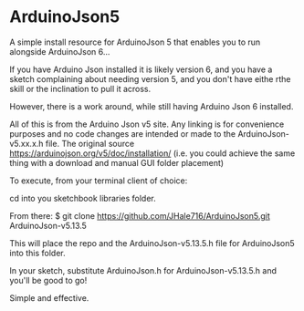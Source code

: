 # ArduinoJson5
A simple install resource for ArduinoJson 5 that enables you to run alongside ArduinoJson 6... 

If you have Arduino Json installed it is likely version 6, and you have a sketch complaining about needing version 5, and you don't have eithe rthe skill or the inclination to pull it across. 

However, there is a work around, while still having Arduino Json 6 installed.

All of this is from the Arduino Json v5 site. 
Any linking is for convenience purposes and no code changes are intended or made to the ArduinoJson-v5.xx.x.h file. 
The original source https://arduinojson.org/v5/doc/installation/ 
(i.e. you could achieve the same thing with a download and manual GUI folder placement)

To execute, from your terminal client of choice:

cd into you sketchbook libraries folder.

From there:
$ git clone https://github.com/JHale716/ArduinoJson5.git ArduinoJson-v5.13.5

This will place the repo and the ArduinoJson-v5.13.5.h file for ArduinoJson5 into this folder.

In your sketch, substitute ArduinoJson.h for ArduinoJson-v5.13.5.h and you'll be good to go!

Simple and effective.
